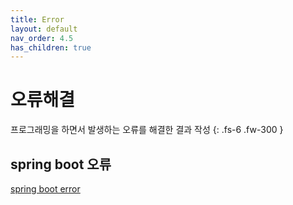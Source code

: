 ```yaml
---
title: Error
layout: default
nav_order: 4.5
has_children: true
---
```


# 오류해결

프로그래밍을 하면서 발생하는 오류를 해결한 결과 작성
{: .fs-6 .fw-300 }

## spring boot 오류

[spring boot error] 

[spring boot error]: https://zhaocaiq.github.io/docs/error/spring/spring/ "spring boot error"

